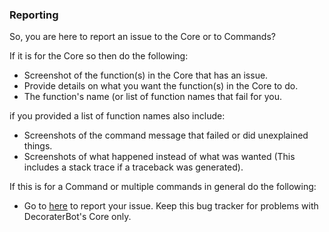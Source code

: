 ### Reporting

So, you are here to report an issue to the Core or to Commands?

If it is for the Core so then do the following:

- Screenshot of the function(s) in the Core that has an issue.
- Provide details on what you want the function(s) in the Core to do.
- The function's name (or list of function names that fail for you.

if you provided a list of function names also include:

- Screenshots of the command message that failed or did unexplained things.
- Screenshots of what happened instead of what was wanted (This includes a stack trace if a traceback was generated).

If this is for a Command or multiple commands in general do the following:

- Go to [here](https://github.com/DecoraterBot-devs/DecoraterBot-cogs/issues) to report your issue. Keep this bug tracker for problems with DecoraterBot's Core only.

